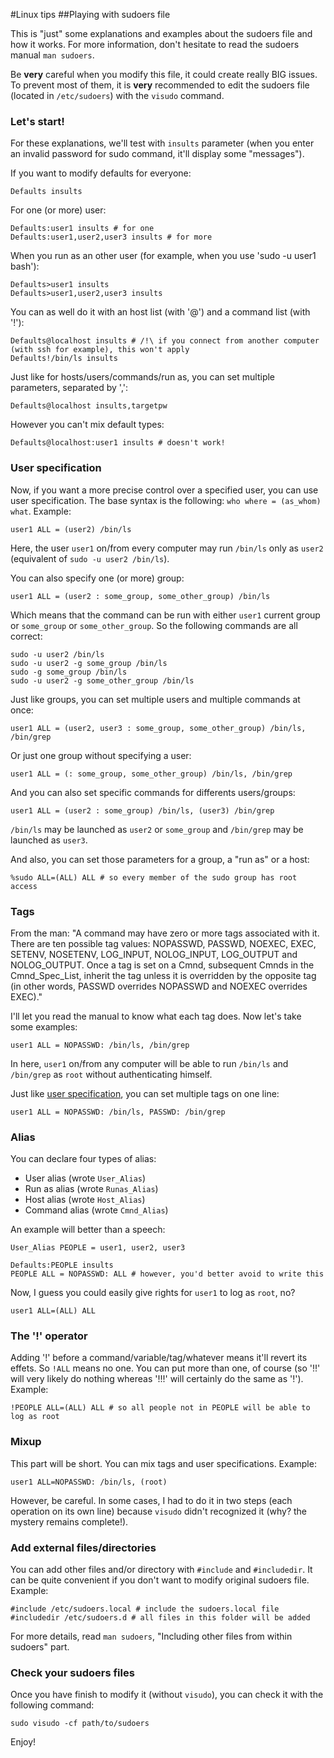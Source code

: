 #Linux tips
##Playing with sudoers file

This is "just" some explanations and examples about the sudoers file and how it works. For more information, don't hesitate to read the sudoers manual `man sudoers`.

Be __very__ careful when you modify this file, it could create really BIG issues. To prevent most of them, it is __very__ recommended to edit the sudoers file (located in `/etc/sudoers`) with the `visudo` command.

### Let's start!

For these explanations, we'll test with `insults` parameter (when you enter an invalid password for sudo command, it'll display some "messages").

If you want to modify defaults for everyone:

```Shell
Defaults insults
```

For one (or more) user:

```Shell
Defaults:user1 insults # for one
Defaults:user1,user2,user3 insults # for more
```

When you run as an other user (for example, when you use 'sudo -u user1 bash'):

```Shell
Defaults>user1 insults
Defaults>user1,user2,user3 insults
```

You can as well do it with an host list (with '@') and a command list (with '!'):

```Shell
Defaults@localhost insults # /!\ if you connect from another computer (with ssh for example), this won't apply
Defaults!/bin/ls insults
```

Just like for hosts/users/commands/run as, you can set multiple parameters, separated by ',':

```Shell
Defaults@localhost insults,targetpw
```

However you can't mix default types:

```Shell
Defaults@localhost:user1 insults # doesn't work!
```

### User specification

Now, if you want a more precise control over a specified user, you can use user specification. The base syntax is the following: `who where = (as_whom) what`. Example:

`user1 ALL = (user2) /bin/ls`

Here, the user `user1` on/from every computer may run `/bin/ls` only as `user2` (equivalent of `sudo -u user2 /bin/ls`).

You can also specify one (or more) group:

```Shell
user1 ALL = (user2 : some_group, some_other_group) /bin/ls
```

Which means that the command can be run with either `user1` current group or `some_group` or `some_other_group`. So the following commands are all correct:

```Shell
sudo -u user2 /bin/ls
sudo -u user2 -g some_group /bin/ls
sudo -g some_group /bin/ls
sudo -u user2 -g some_other_group /bin/ls
```

Just like groups, you can set multiple users and multiple commands at once:

```Shell
user1 ALL = (user2, user3 : some_group, some_other_group) /bin/ls, /bin/grep
```

Or just one group without specifying a user:

```Shell
user1 ALL = (: some_group, some_other_group) /bin/ls, /bin/grep
```

And you can also set specific commands for differents users/groups:

```Shell
user1 ALL = (user2 : some_group) /bin/ls, (user3) /bin/grep
```

`/bin/ls` may be launched as `user2` or `some_group` and `/bin/grep` may be launched as `user3`.

And also, you can set those parameters for a group, a "run as" or a host:

```Shell
%sudo ALL=(ALL) ALL # so every member of the sudo group has root access
```

### Tags

From the man: "A command may have zero or more tags associated with it.  There are ten possible tag values: NOPASSWD, PASSWD, NOEXEC, EXEC, SETENV, NOSETENV, LOG_INPUT, NOLOG_INPUT, LOG_OUTPUT and NOLOG_OUTPUT. Once a tag is set on a Cmnd, subsequent Cmnds in the Cmnd_Spec_List, inherit the tag unless it is overridden by the opposite tag (in other words, PASSWD overrides NOPASSWD and NOEXEC overrides EXEC)."

I'll let you read the manual to know what each tag does. Now let's take some examples:

```Shell
user1 ALL = NOPASSWD: /bin/ls, /bin/grep
```

In here, `user1` on/from any computer will be able to run `/bin/ls` and `/bin/grep` as `root` without authenticating himself.

Just like [user specification](self#user_specification), you can set multiple tags on one line:

```Shell
user1 ALL = NOPASSWD: /bin/ls, PASSWD: /bin/grep
```

### Alias

You can declare four types of alias:

* User alias (wrote `User_Alias`)
* Run as alias (wrote `Runas_Alias`)
* Host alias (wrote `Host_Alias`)
* Command alias (wrote `Cmnd_Alias`)

An example will better than a speech:

```Shell
User_Alias PEOPLE = user1, user2, user3

Defaults:PEOPLE insults
PEOPLE ALL = NOPASSWD: ALL # however, you'd better avoid to write this
```

Now, I guess you could easily give rights for `user1` to log as `root`, no?

```Shell
user1 ALL=(ALL) ALL
```

### The '!' operator

Adding '!' before a command/variable/tag/whatever means it'll revert its effets. So `!ALL` means no one. You can put more than one, of course (so '!!' will very likely do nothing whereas '!!!' will certainly do the same as '!'). Example:


```Shell
!PEOPLE ALL=(ALL) ALL # so all people not in PEOPLE will be able to log as root
```

### Mixup

This part will be short. You can mix tags and user specifications. Example:

```Shell
user1 ALL=NOPASSWD: /bin/ls, (root)
```

However, be careful. In some cases, I had to do it in two steps (each operation on its own line) because `visudo` didn't recognized it (why? the mystery remains complete!).

### Add external files/directories

You can add other files and/or directory with `#include` and `#includedir`. It can be quite convenient if you don't want to modify original sudoers file. Example:

```Shell
#include /etc/sudoers.local # include the sudoers.local file
#includedir /etc/sudoers.d # all files in this folder will be added
```

For more details, read `man sudoers`, "Including other files from within sudoers" part.

### Check your sudoers files

Once you have finish to modify it (without `visudo`), you can check it with the following command:

```Shell
sudo visudo -cf path/to/sudoers
```

Enjoy!
